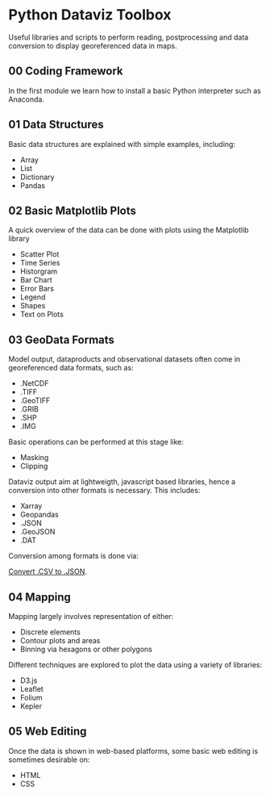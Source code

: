 # Python Dataviz Toolbox

Useful libraries and scripts to perform reading, postprocessing and data conversion to display georeferenced data in maps. 

## 00 Coding Framework
In the first module we learn how to install a basic Python interpreter such as Anaconda. 

## 01 Data Structures
Basic data structures are explained with simple examples, including: 
* Array
* List
* Dictionary
* Pandas

## 02 Basic Matplotlib Plots
A quick overview of the data can be done with plots using the Matplotlib library
* Scatter Plot
* Time Series
* Historgram
* Bar Chart
* Error Bars
* Legend
* Shapes
* Text on Plots

## 03 GeoData Formats
Model output, dataproducts and observational datasets often come in georeferenced data formats, such as: 
* .NetCDF
* .TIFF
* .GeoTIFF
* .GRIB
* .SHP
* .IMG

Basic operations can be performed at this stage like: 
* Masking
* Clipping

Dataviz output aim at lightweigth, javascript based libraries, hence a conversion into other formats is necessary. This includes: 
* Xarray
* Geopandas
* .JSON
* .GeoJSON
* .DAT

Conversion among formats is done via:

[Convert .CSV to .JSON](
Notebooks/03/Convert_CSV_to_JSON.ipynb).  


## 04 Mapping
Mapping largely involves representation of either: 
* Discrete elements
* Contour plots and areas
* Binning via hexagons or other polygons

Different techniques are explored to plot the data using a variety of libraries: 
* D3.js
* Leaflet
* Folium
* Kepler
  
## 05 Web Editing
Once the data is shown in web-based platforms, some basic web editing is sometimes desirable on: 
* HTML
* CSS
